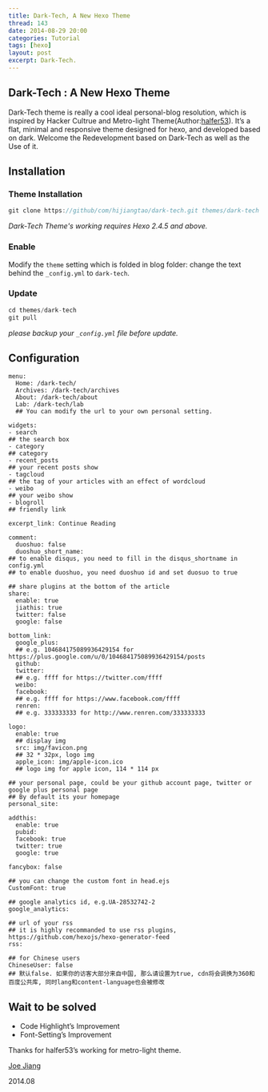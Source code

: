 ```yaml
---
title: Dark-Tech, A New Hexo Theme
thread: 143
date: 2014-08-29 20:00
categories: Tutorial
tags: [hexo]
layout: post
excerpt: Dark-Tech.
---
```


## Dark-Tech : A New Hexo Theme

Dark-Tech theme is really a cool ideal personal-blog resolution, which is inspired by Hacker Cultrue and Metro-light Theme(Author:[halfer53](https://github.com/halfer53/)). It’s a flat, minimal and responsive theme designed for hexo, and developed based on dark. Welcome the Redevelopment based on Dark-Tech as well as the Use of it.

<!--more-->

## Installation

### Theme Installation

```javascript
git clone https://github/com/hijiangtao/dark-tech.git themes/dark-tech
```

*Dark-Tech Theme's working requires Hexo 2.4.5 and above.*

### Enable

Modify the `theme` setting which is folded in blog folder: change the text behind the `_config.yml` to `dark-tech`.

### Update

```javascript
cd themes/dark-tech
git pull
```

*please backup your `_config.yml` file before update.*

## Configuration

```
menu:
  Home: /dark-tech/
  Archives: /dark-tech/archives
  About: /dark-tech/about
  Lab: /dark-tech/lab
  ## You can modify the url to your own personal setting.
  
widgets:
- search
## the search box
- category
## category
- recent_posts
## your recent posts show
- tagcloud
## the tag of your articles with an effect of wordcloud
- weibo
## your weibo show
- blogroll
## friendly link

excerpt_link: Continue Reading

comment:
  duoshuo: false
  duoshuo_short_name: 
## to enable disqus, you need to fill in the disqus_shortname in config.yml
## to enable duoshuo, you need duoshuo id and set duosuo to true

## share plugins at the bottom of the article
share:
  enable: true
  jiathis: true
  twitter: false
  google: false

bottom_link:
  google_plus: 
  ## e.g. 104684175089936429154 for https://plus.google.com/u/0/104684175089936429154/posts
  github: 
  twitter: 
  ## e.g. ffff for https://twitter.com/ffff
  weibo: 
  facebook: 
  ## e.g. ffff for https://www.facebook.com/ffff
  renren: 
  ## e.g. 333333333 for http://www.renren.com/333333333

logo:
  enable: true  
  ## display img
  src: img/favicon.png 
  ## 32 * 32px, logo img
  apple_icon: img/apple-icon.ico 
  ## logo img for apple icon, 114 * 114 px

## your personal page, could be your github account page, twitter or google plus personal page
## By default its your homepage
personal_site: 

addthis:
  enable: true
  pubid: 
  facebook: true
  twitter: true
  google: true

fancybox: false

## you can change the custom font in head.ejs
CustomFont: true

## google analytics id, e.g.UA-28532742-2
google_analytics: 

## url of your rss
## it is highly recommanded to use rss plugins, https://github.com/hexojs/hexo-generator-feed
rss: 

## for Chinese users
ChineseUser: false
## 默认false. 如果你的访客大部分来自中国, 那么请设置为true, cdn将会调换为360和百度公共库, 同时lang和content-language也会被修改
```

## Wait to be solved

* Code Highlight’s Improvement
* Font-Setting’s Improvement

Thanks for halfer53’s working for metro-light theme.

[Joe Jiang](http://hijiangtao.github.io/)

2014.08
